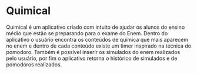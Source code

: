 # Quimical
 Quimical é um aplicativo criado com intuito de ajudar os alunos do ensino médio que estão se preparando para o exame do Enem. 
 Dentro do aplicativo o usuário encontra os conteúdos de química que mais aparecem no enem e dentro de cada conteúdo existe um timer inspirado na técnica do pomodoro. Também é possível inserir os simulados do enem realizados pelo usuário, por fim o aplicativo retorna o histórico de simulados e de pomodoros realizados. 
